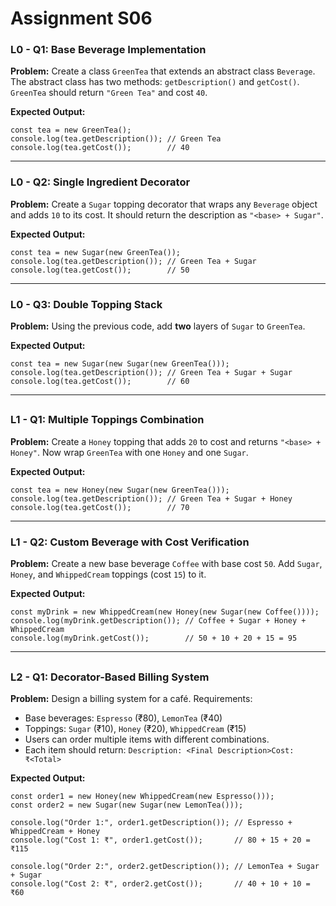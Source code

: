 # Assignment S06

### **L0 - Q1: Base Beverage Implementation**

**Problem:**
Create a class `GreenTea` that extends an abstract class `Beverage`.
The abstract class has two methods: `getDescription()` and `getCost()`.
`GreenTea` should return `"Green Tea"` and cost `40`.

**Expected Output:**

```
const tea = new GreenTea();
console.log(tea.getDescription()); // Green Tea
console.log(tea.getCost());        // 40

```

---

### **L0 - Q2: Single Ingredient Decorator**

**Problem:**
Create a `Sugar` topping decorator that wraps any `Beverage` object and adds `10` to its cost.
It should return the description as `"<base> + Sugar"`.

**Expected Output:**

```
const tea = new Sugar(new GreenTea());
console.log(tea.getDescription()); // Green Tea + Sugar
console.log(tea.getCost());        // 50

```

---

### **L0 - Q3: Double Topping Stack**

**Problem:**
Using the previous code, add **two** layers of `Sugar` to `GreenTea`.

**Expected Output:**

```
const tea = new Sugar(new Sugar(new GreenTea()));
console.log(tea.getDescription()); // Green Tea + Sugar + Sugar
console.log(tea.getCost());        // 60

```

---

## 

### **L1 - Q1: Multiple Toppings Combination**

**Problem:**
Create a `Honey` topping that adds `20` to cost and returns `"<base> + Honey"`.
Now wrap `GreenTea` with one `Honey` and one `Sugar`.

**Expected Output:**

```
const tea = new Honey(new Sugar(new GreenTea()));
console.log(tea.getDescription()); // Green Tea + Sugar + Honey
console.log(tea.getCost());        // 70

```

---

### **L1 - Q2: Custom Beverage with Cost Verification**

**Problem:**
Create a new base beverage `Coffee` with base cost `50`.
Add `Sugar`, `Honey`, and `WhippedCream` toppings (cost `15`) to it.

**Expected Output:**

```
const myDrink = new WhippedCream(new Honey(new Sugar(new Coffee())));
console.log(myDrink.getDescription()); // Coffee + Sugar + Honey + WhippedCream
console.log(myDrink.getCost());        // 50 + 10 + 20 + 15 = 95

```

---

## 

### **L2 - Q1: Decorator-Based Billing System**

**Problem:**
Design a billing system for a café.
Requirements:

- Base beverages: `Espresso` (₹80), `LemonTea` (₹40)
- Toppings: `Sugar` (₹10), `Honey` (₹20), `WhippedCream` (₹15)
- Users can order multiple items with different combinations.
- Each item should return:
`Description: <Final Description>Cost: ₹<Total>`

**Expected Output:**

```
const order1 = new Honey(new WhippedCream(new Espresso()));
const order2 = new Sugar(new Sugar(new LemonTea()));

console.log("Order 1:", order1.getDescription()); // Espresso + WhippedCream + Honey
console.log("Cost 1: ₹", order1.getCost());       // 80 + 15 + 20 = ₹115

console.log("Order 2:", order2.getDescription()); // LemonTea + Sugar + Sugar
console.log("Cost 2: ₹", order2.getCost());       // 40 + 10 + 10 = ₹60
```